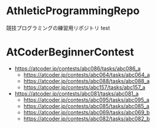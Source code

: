 # AthleticProgrammingRepo
競技プログラミングの練習用リポジトリ
test

# AtCoderBeginnerContest
* https://atcoder.jp/contests/abc086/tasks/abc086_a
    * https://atcoder.jp/contests/abc064/tasks/abc064_a
    * https://atcoder.jp/contests/abc088/tasks/abc088_a
    * https://atcoder.jp/contests/abc157/tasks/abc157_a
* https://atcoder.jp/contests/abc081/tasks/abc081_a
    * https://atcoder.jp/contests/abc095/tasks/abc095_a
    * https://atcoder.jp/contests/abc085/tasks/abc085_a
    * https://atcoder.jp/contests/abc069/tasks/abc069_b
    * https://atcoder.jp/contests/abc082/tasks/abc082_b